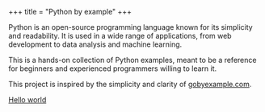 +++
title = "Python by example"
+++

Python is an open-source programming language known for its simplicity and readability. It is used in a wide range of applications, from web development to data analysis and machine learning.

This is a hands-on collection of Python examples, meant to be a reference for beginners and experienced programmers willing to learn it.

This project is inspired by the simplicity and clarity of [gobyexample.com](https://gobyexample.com).

[Hello world](hello-world/)
